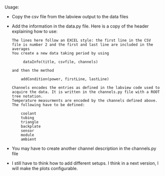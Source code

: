 Usage:

* Copy the csv file from the labview output to the data files
* Add the information in the data.py file. Here is a copy of the header explaining how to use:

	  The lines here follow an EXCEL style: the first line in the CSV file is number 2 and the first and last line are included in the averages
	  You create a new data taking period by using

	       dataInfo(title, csvfile, channels)

	  and then the method

	      addCondition(power, firstLine, lastLine)

	  Channels encodes the entries as defined in the labview code used to acquire the data. It is written in the channels.py file with a ROOT tree notation.
	  Temperature measurments are encoded by the channels defined above. The following have to be defined:

	      coolant
	      tubing
	      triangle
	      backplate
	      sensor
 	      module
	      ambient

* You may have to create another channel description in the channels.py file
* I still have to think how to add different setups. I think in a next version, I will make the plots configurable.


